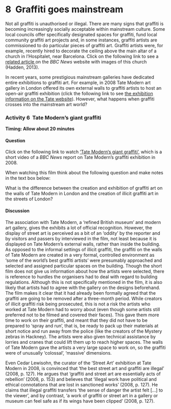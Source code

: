 # 8  Graffiti goes mainstream


Not all graffiti is unauthorised or illegal. There are many signs that graffiti is becoming increasingly socially acceptable within mainstream culture. Some local councils offer specifically designated spaces for graffiti, fund local community graffiti art projects and, in some instances, graffiti artists are commissioned to do particular pieces of graffiti art. Graffiti artists were, for example, recently hired to decorate the ceiling above the main altar of a church in l’Hospitalet, near Barcelona. Click on the following link to see a[ related article ](http://www.bbc.co.uk/news/magazine-21529832)on the *BBC News* website with images of this church (Hadden, 2013).

In recent years, some prestigious mainstream galleries have dedicated entire exhibitions to graffiti art. For example, in 2008 Tate Modern art gallery in London offered its own external walls to graffiti artists to host an open-air graffiti exhibition (click the following link to see [the exhibition information on the Tate website](http://www.tate.org.uk/whats-on/tate-modern/exhibition/street-art)). However, what happens when graffiti crosses into the mainstream art world? 


### Activity 6  Tate Modern’s giant graffiti
__Timing: Allow about 20 minutes__


#### Question

Click on the following link to watch [‘Tate Modern‘s giant graffiti’](http://news.bbc.co.uk/1/hi/entertainment/7419861.stm), which is a short video of a *BBC News* report on Tate Modern’s graffiti exhibition in 2008.

When watching this film think about the following question and make notes in the text box below: 

What is the difference between the creation and exhibition of graffiti art on the walls of Tate Modern in London and the creation of illicit graffiti art in the streets of London?


#### Discussion

The association with Tate Modern, a ‘refined British museum’ and modern art gallery, gives the exhibits a lot of official recognition. However, the display of street art is perceived as a bit of an ‘oddity’ by the reporter and by visitors and passers by interviewed in the film, not least because it is displayed on Tate Modern’s external walls, rather than inside the building. As opposed to the informal settings of illicit graffiti, the graffiti on the walls of Tate Modern are created in a very formal, controlled environment as ‘some of the world’s best graffiti artists’ were presumably approached and selected and assigned particular spaces on the building. Though the short film does not give us information about how the artists were selected, there is reference to hurdles the organisers had to deal with regard to building regulations. Although this is not specifically mentioned in the film, it is also likely that artists had to agree with the gallery on the designs beforehand. The film makes it clear that it had already been formally agreed that the graffiti are going to be removed after a three-month period. While creators of illicit graffiti risk being prosecuted, this is not a risk the artists who worked at Tate Modern had to worry about (even though some artists still preferred not to be filmed and covered their faces). This gave them more time to work on their graffiti, and meant that they did not have to be prepared to ‘spray and run’, that is, be ready to pack up their materials at short notice and run away from the police (like the creators of the Mystery zebras in Hackney). The artists were also given technical assistance by lorries and cranes that could lift them up to reach higher spaces. The walls of Tate Modern gave the artists a very large space to work on, so the graffiti were of unusually ‘colossal’, ‘massive’ dimensions. 



Even Cedar Lewisohn, the curator of the ‘Street Art’ exhibition at Tate Modern in 2008, is convinced that ‘the best street art and graffiti are illegal’ (2008, p. 127). He argues that ‘graffiti and street art are essentially acts of rebellion’ (2008, p. 153) and believes that ‘illegal work have political and ethical connotations that are lost in sanctioned works’ (2008, p. 127). He claims that illegal graffiti transfers ‘the sense of danger the artist felt […] to the viewer’, and by contrast, ‘a work of graffiti or street art in a gallery or museum can feel safe as if its wings have been clipped’ (2008, p. 127).

